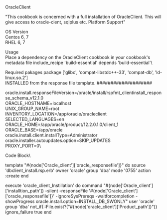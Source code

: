 <br/>OracleClient<br/>



"This cookbook is concerned with a full installation of OracleClient. This will give access to oracle-cient, sqlplus etc.
Platform Support\"



OS	Version\
Centos	6, 7\
RHEL	6, 7

Usage\
Place a dependency on the OracleClient cookbook in your cookbook's metadata file include_recipe 'build-essential' depends 'build-essential'\

Required pakages package ['glibc', 'compat-libstdc++-33', 'compat-db', 'ld-linux.so.2']\
INSTALLED from the response file template\.
####################


oracle.install.responseFileVersion=/oracle/install/rspfmt_clientinstall_response_schema_v12.1.0\
ORACLE_HOSTNAME=localhost\
UNIX_GROUP_NAME=root\
INVENTORY_LOCATION=/app/oracle/oracleclient\
SELECTED_LANGUAGES=en\
ORACLE_HOME=/app/oracle/product/12.2.0.1.0/client_1\
ORACLE_BASE=/app/oracle\
oracle.install.client.installType=Administrator\
oracle.installer.autoupdates.option=SKIP_UPDATES\
PROXY_PORT=0\


Code Block\


template "#{node['Oracle_client']['oracle_responsefile']}" do
source 'dbclient_install.rsp.erb'
owner 'oracle'
group 'dba'
mode '0755'
action :create
end

execute 'oracle_client_Instillation' do
command "#{node['Oracle_client']['installtion_path']} -silent -responseFile '#{node['Oracle_client']['oracle_responsefile']}' -ignoreSysPrereqs -waitforcompletion -showProgress oracle.install.option=INSTALL_DB_SWONLY"
user 'oracle'
group 'dba'
not_if{::File.exist?("#{node['oracle_client']['Product_path']}")}
ignore_failure true
end
